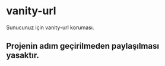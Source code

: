 # vanity-url
Sunucunuz için vanity-url koruması.


## Projenin adım geçirilmeden paylaşılması yasaktır.
